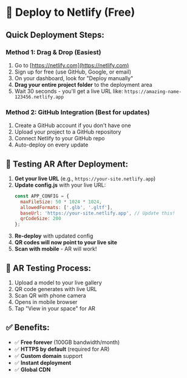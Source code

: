 # 🚀 Deploy to Netlify (Free)

## Quick Deployment Steps:

### Method 1: Drag & Drop (Easiest)
1. Go to [https://netlify.com](https://netlify.com)
2. Sign up for free (use GitHub, Google, or email)
3. On your dashboard, look for "Deploy manually"
4. **Drag your entire project folder** to the deployment area
5. Wait 30 seconds - you'll get a live URL like: `https://amazing-name-123456.netlify.app`

### Method 2: GitHub Integration (Best for updates)
1. Create a GitHub account if you don't have one
2. Upload your project to a GitHub repository
3. Connect Netlify to your GitHub repo
4. Auto-deploy on every update

## 📱 Testing AR After Deployment:

1. **Get your live URL** (e.g., `https://your-site.netlify.app`)
2. **Update config.js** with your live URL:
   ```javascript
   const APP_CONFIG = {
     maxFileSize: 50 * 1024 * 1024,
     allowedFormats: ['.glb', '.gltf'],
     baseUrl: 'https://your-site.netlify.app', // Update this!
     qrCodeSize: 200
   };
   ```
3. **Re-deploy** with updated config
4. **QR codes will now point to your live site**
5. **Scan with mobile** - AR will work!

## 🎯 AR Testing Process:
1. Upload a model to your live gallery
2. QR code generates with live URL
3. Scan QR with phone camera
4. Opens in mobile browser
5. Tap "View in your space" for AR

## ✅ Benefits:
- ✅ **Free forever** (100GB bandwidth/month)
- ✅ **HTTPS by default** (required for AR)
- ✅ **Custom domain** support
- ✅ **Instant deployment**
- ✅ **Global CDN** 